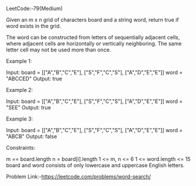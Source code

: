 LeetCode:-79(Medium)

Given an m x n grid of characters board and a string word, return true if word exists in the grid.

The word can be constructed from letters of sequentially adjacent cells, where adjacent cells are horizontally or vertically neighboring. The same letter cell may not be used more than once.

 

Example 1:

Input: board = [["A","B","C","E"],
                ["S","F","C","S"],
                ["A","D","E","E"]]
        word = "ABCCED"
Output: true


Example 2:

Input: board = [["A","B","C","E"],
                ["S","F","C","S"],
                ["A","D","E","E"]]
       word = "SEE"
Output: true


Example 3:

Input: board = [["A","B","C","E"],
                ["S","F","C","S"],
                ["A","D","E","E"]]
       word = "ABCB"
Output: false


Constraints:

m == board.length
n = board[i].length
1 <= m, n <= 6
1 <= word.length <= 15
board and word consists of only lowercase and uppercase English letters.

Problem Link:-https://leetcode.com/problems/word-search/